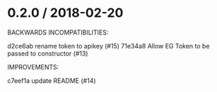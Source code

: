 
0.2.0 / 2018-02-20
==================

BACKWARDS INCOMPATIBILITIES:

d2ce6ab rename token to apikey (#15)
71e34a8 Allow EG Token to be passed to constructor (#13)

IMPROVEMENTS:

c7eef1a update README (#14)
